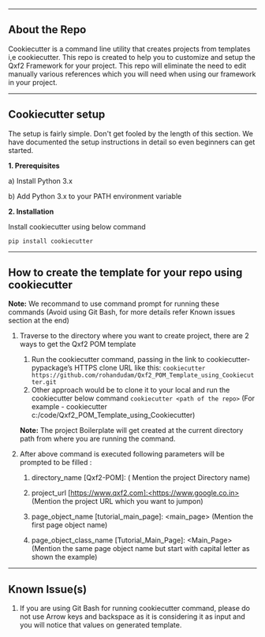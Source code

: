 --------------------
About the Repo
--------------------
Cookiecutter is a command line utility that creates projects from templates i,e cookiecutter. This repo is created to help you to customize and setup the Qxf2 Framework for your project. This repo will eliminate the need to edit manually various references which you will need when using our framework in your project.

--------------------
Cookiecutter setup
--------------------
The setup is fairly simple. Don't get fooled by the length of this section. We have documented the setup instructions in detail so even beginners can get started. 

__1. Prerequisites__

a) Install Python 3.x

b) Add Python 3.x to your PATH environment variable

__2. Installation__

Install cookiecutter using below command

`pip install cookiecutter`


--------------------
How to create the template for your repo using cookiecutter
--------------------
__Note:__ We recommand to use command prompt for running these commands (Avoid using Git Bash, for more details refer Known issues section at the end)

1. Traverse to the directory where you want to create project, there are 2 ways to get the Qxf2 POM template
	
	1. Run the cookiecutter command, passing in the link to cookiecutter-pypackage’s HTTPS clone URL like this:
		`cookiecutter https://github.com/rohandudam/Qxf2_POM_Template_using_Cookiecutter.git`
	2. Other approach would be to clone it to your local and run the cookiecutter below command
		`cookiecutter <path of the repo>`  (For example - cookiecutter c:/code/Qxf2_POM_Template_using_Cookiecutter)

	__Note:__ The project Boilerplate will get created at the current directory path from where you are running the command.

2. After above command is executed following parameters will be prompted to be filled :

	1. directory_name [Qxf2-POM]: <test-qxf2> ( Mention the project Directory name)  

	2. project_url [https://www.qxf2.com]:<https://www.google.co.in> (Mention the project URL which you want to jumpon)

	3. page_object_name [tutorial_main_page]: <main_page> (Mention the first page object name)

	4. page_object_class_name [Tutorial_Main_Page]: <Main_Page> (Mention the same page object name but start with capital letter as shown the example)

--------------------
Known Issue(s)
--------------------
1. If you are using Git Bash for running cookiecutter command, please do not use Arrow keys and backspace as it is considering it as input and you will notice that values on generated template.
